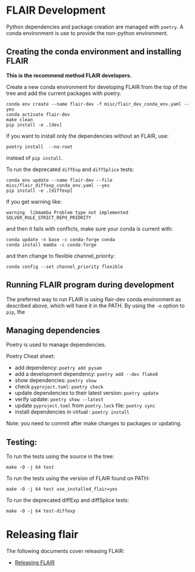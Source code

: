 # FLAIR Development

Python dependencies and package creation are managed with `poetry`.
A conda environment is use to provide the non-python environment.

## Creating the conda environment and installing FLAIR

**This is the recommend method FLAIR developers.**

Create a new conda environment for developing FLAIR from the top of
the tree and add the current packages with poetry.

```
conda env create --name flair-dev -f misc/flair_dev_conda_env.yaml --yes
conda activate flair-dev
make clean
pip install -e .[dev]
```

If you want to install only the dependencies without an FLAIR, use:
```
poetry install  --no-root
```
instead of `pip install`.

To run the deprecated `diffExp` and `diffSplice` tests:
```
conda env update --name flair-dev --file misc/flair_diffexp_conda_env.yaml --yes
pip install -e .[diffexp]
```

If you get warning like:
```
warning  libmamba Problem type not implemented SOLVER_RULE_STRICT_REPO_PRIORITY
```
and then it fails with conflicts, make sure your conda is current with:

```
conda update -n base -c conda-forge conda
conda install mamba -c conda-forge
```
and then change to flexible channel_priority:
```
conda config --set channel_priority flexible
```

## Running FLAIR program during development

The preferred way to run FLAIR is using flair-dev conda environment as described above,
which will have it in the PATH.  By using the `-e` option to `pip`, the 

## Managing dependencies

Poetry is used to manage dependencies.

Poetry Cheat sheet:
* add dependency: `poetry add pysam`
* add a development dependency: `poetry add --dev flake8`
* show dependencies: `poetry show`
* check `pyproject.toml`: `poetry check`
* update dependencies to their latest version: `poetry update`
* verify update: `poetry show --latest`
* update `pyproject.toml` from `poetry.lock` file: `poetry sync`
* install dependencies in virtual : `poetry install`

Note: you need to commit after make changes to packages or updating.


## Testing:

To run the tests using the source in the tree:
```
make -O -j 64 test
```

To run the tests using the version of FLAIR found on PATH:
```
make -O -j 64 test use_installed_flair=yes
```

To run the deprecated diffExp and diffSplice tests:
```
make -O -j 64 test-diffexp
```

# Releasing flair

The following documents cover releasing FLAIR:

* [Releasing FLAIR](release.md)
